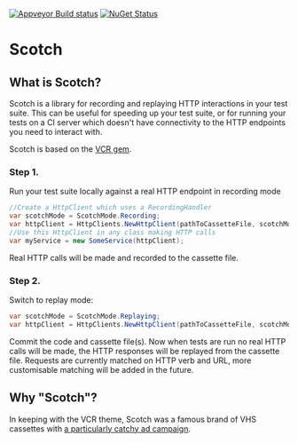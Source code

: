 [![Appveyor Build status](https://ci.appveyor.com/api/projects/status/912u30wvvkdxdrr7/branch/master?svg=true)](https://ci.appveyor.com/project/mleech/scotch/branch/master)
[![NuGet Status](https://img.shields.io/nuget/v/Scotch.svg?style=flat)](https://www.nuget.org/packages/Scotch/)

# Scotch

## What is Scotch?
Scotch is a library for recording and replaying HTTP interactions in your test suite.
This can be useful for speeding up your test suite,
or for running your tests on a CI server which doesn't have
connectivity to the HTTP endpoints you need to interact with.

Scotch is based on the [VCR gem](https://github.com/vcr/vcr).

### Step 1.
Run your test suite locally against a real HTTP endpoint in recording mode

```csharp
//Create a HttpClient which uses a RecordingHandler
var scotchMode = ScotchMode.Recording;
var httpClient = HttpClients.NewHttpClient(pathToCassetteFile, scotchMode);
//Use this HttpClient in any class making HTTP calls
var myService = new SomeService(httpClient);
```
Real HTTP calls will be made and recorded to the cassette file.

### Step 2.
Switch to replay mode:
```csharp
var scotchMode = ScotchMode.Replaying;
var httpClient = HttpClients.NewHttpClient(pathToCassetteFile, scotchMode);
```
Commit the code and cassette file(s).
Now when tests are run no real HTTP calls will be made,
the HTTP responses will be replayed from the cassette file. 
Requests are currently matched on HTTP verb and URL, more customisable matching will be added in the future.

## Why "Scotch"?
In keeping with the VCR theme, Scotch was a famous brand of VHS cassettes with [a particularly catchy ad campaign](https://www.youtube.com/watch?v=g4rv81zxBGQ).
